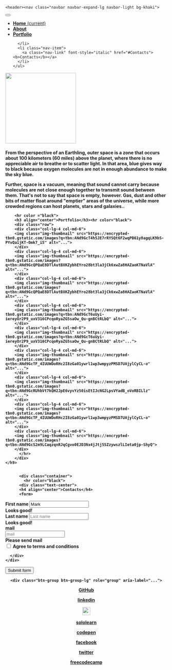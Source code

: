 <html>
<head>
	<style>
	
	.aboutme{
		background-color:darkgray;
	}	
	nav{
		background-color:violet;
	}
	h5{
		font-color:white;
	}
	body{
color:grey;
	}
</style>
  
<link rel="stylesheet" href="https://maxcdn.bootstrapcdn.com/bootstrap/4.0.0/css/bootstrap.min.css">

<link rel="stylesheet" type="text/css" href="https://maxcdn.bootstrapcdn.com/font-awesome/4.7.0/css/font-awesome.min.css">
	<title>Portfolio Page Santosh
	</title>
</head>
<body>
	<div class="container">
		
	<header><nav class="navbar navbar-expand-lg navbar-light bg-khaki">
  
  <button class="navbar-toggler" type="button" data-toggle="collapse" data-target="#navbarNav" aria-controls="navbarNav" aria-expanded="false" aria-label="Toggle navigation">
    <span class="navbar-toggler-icon"></span>
  </button>
  <div class="collapse navbar-collapse" id="navbarNav">
    <ul class="navbar-nav">
      <li class="nav-item active">
        <a class="nav-link" href="#"><b>Home</b> <span class="sr-only">(current)</span></a>
      </li>
      <li class="nav-item">
        <a class="nav-link" href="#Aboutme"><b>About</b></a>
      </li>
      <li class="nav-item">
        <a class="nav-link" href="#Portfolio" onClick="document.getElementById('portfolio').scrollIntoView();"><b>Portfolio</b></a>
       
      </li>
      <li class="nav-item">
        <a class="nav-link" font-style="italic" href="#Contacts"><b>Contacts</b></a>
      </li>
    </ul>
  </div></div>
</nav></header>
<div class="container">
	<div class="aboutme">
	<div class="container">
          <div class="row">
	    <div class="col-lg-3"><img height="220px" width="220px" class="rounded-circle" src="https://encrypted-tbn0.gstatic.com/images?q=tbn:ANd9GcSBW9BwxE5HNx1-vb9aKSALMgYeIzS8icKkJ4VTztSG1U0F4JVy"></div>
	    <div class="col-lg-8"><h4>From the perspective of an Earthling, outer space is a zone that occurs about 100 kilometers (60 miles) above the planet, where there is no appreciable air to breathe or to scatter light. In that area, blue gives way to black because oxygen molecules are not in enough abundance to make the sky blue.

Further, space is a vacuum, meaning that sound cannot carry because molecules are not close enough together to transmit sound between them. That's not to say that space is empty, however. Gas, dust and other bits of matter float around "emptier" areas of the universe, while more crowded regions can host planets, stars and galaxies..
     
			
		<hr color ="black">
		<h3 align="center">Portfolio</h3><hr color="black">
		<div class="row">
		<div class="col-lg-4 col-md-6">
		<img class="img-thumbnail" src="https://encrypted-tbn0.gstatic.com/images?q=tbn:ANd9GcT4h5JE7rRYSQt6F2wqPB61y8agqLK9bS-PYvQa1jKT-Omk7_i5" alt="...">
		</div>
		<div class="col-lg-4 col-md-6">
		<img class="img-thumbnail" src="https://encrypted-tbn0.gstatic.com/images?q=tbn:ANd9GcQPQaE8DTlAutBXKZybhEYro28bt3la3jCk6xwZa8HAZaoKTNaVlA" alt="...">
		</div>
		<div class="col-lg-4 col-md-6">
		<img class="img-thumbnail" src="https://encrypted-tbn0.gstatic.com/images?q=tbn:ANd9GcQPQaE8DTlAutBXKZybhEYro28bt3la3jCk6xwZa8HAZaoKTNaVlA" alt="...">
		</div>
		<div class="col-lg-4 col-md-6">
		<img class="img-thumbnail" src="https://encrypted-tbn0.gstatic.com/images?q=tbn:ANd9GcT6uUyi-iereyOr2P9_uxV316CPcqoRyaZG5saOw_Qu-gnBCtRLbQ" alt="...">
		</div>
		<div class="col-lg-4 col-md-6">
		<img class="img-thumbnail" src="https://encrypted-tbn0.gstatic.com/images?q=tbn:ANd9GcT6uUyi-iereyOr2P9_uxV316CPcqoRyaZG5saOw_Qu-gnBCtRLbQ" alt="...">
		</div>
		<div class="col-lg-4 col-md-6">
		<img class="img-thumbnail" src="https://encrypted-tbn0.gstatic.com/images?q=tbn:ANd9GcTF_4IUUWDoRHc2I8zGa01ywrl1wp3wmpyzPMSD7UAjylCyCL-o" alt="...">
		</div>
		<div class="col-lg-4 col-md-6">
		<img class="img-thumbnail" src="https://encrypted-tbn0.gstatic.com/images?q=tbn:ANd9GcRUhbVt7kQH2JpE6vyvYz50isEtIJcNG2LpsVYadB_oVoRBILlz" alt="...">
		</div>
		<div class="col-lg-4 col-md-6">
		<img class="img-thumbnail" src="https://encrypted-tbn0.gstatic.com/images?q=tbn:ANd9GcTF_4IUUWDoRHc2I8zGa01ywrl1wp3wmpyzPMSD7UAjylCyCL-o" alt="...">
		</div>
		<div class="col-lg-4 col-md-6">
		<img class="img-thumbnail" src="https://encrypted-tbn0.gstatic.com/images?q=tbn:ANd9GcS2m9LCaqzqnRJqCgvo0EJD3Nx4jJtj5SZzywszlLIeta0jp-ShyQ">
		</div>
		  </hr>
		</div>
	</h9>

		  
		  <div class="container">
		  	<hr color="black">
		  <div class="text-center">
		  <h4 align="center">Contacts</h4>
		  <form>
  <div class="form-row">
    <div class="col-md-4 mb-3">
      <label for="validationServer01">First name</label>
      <input type="text" class="form-control is-valid" id="validationServer01" placeholder="First name" value="Mark" required>
      <div class="valid-feedback">
        Looks good!
      </div>
    </div>
    <div class="col-md-4 mb-3">
      <label for="validationServer02">Last name</label>
      <input type="text" class="form-control is-valid" id="validationServer02" placeholder="Last name"  required>
      <div class="valid-feedback">
        Looks good!
      </div>
    </div>
    <div class="col-md-4 mb-3">
      <label for="validationServerUsername">mail</label>
      <div class="input-group">
        <div class="input-group-prepend">
        </div>
        <input type="text" class="form-control is-valid" id="validationServerUsername" placeholder="mail" aria-describedby="inputGroupPrepend3" required>
        <div class="invalid-feedback">
          Please send mail
        </div>
      </div>
    </div>
  </div>
  <div class="form-group">
    <div class="form-check">
      <input class="form-check-input is-valid" type="checkbox" value="" id="invalidCheck3" required>
      <label class="form-check-label" for="invalidCheck3">
        Agree to terms and conditions
      </label>
      <div class="invalid-feedback">
        
      </div>
    </div>
  </div>
  <button class="btn btn-primary" type="submit">Submit form</button>
</form>

</div>
</div>
</hr>
<div class="container">
	<center>

	<div class="btn-group btn-group-lg" role="group" aria-label="...">
<a href="https://github.com/sam2702" target="_blank" class="btn btn-default"><p><i class="fa fa-github" aria-hidden="true"></i> GitHub</p></a>
<a href="https://www.linkedin.com/in/santosh-kumar-234823133/" target="_blank" class="btn btn-default"><p><i class="fa fa-linkedin" aria-hidden="true"></i> linkedin</p></a>
<img src="https://code.sololearn.com/Icons/Avatars/1.jpg" height="25px" width="25px">
<a href="https://www.sololearn.com/Profile/5110806#" target="_blank" class="btn btn-default"><p><i class="fa fa-snowflake" aria-hidden="true"></i> sololearn</p></a>
<a href="https://codepen.io/dashboard/" target="_blank" class="btn btn-default"><p><i class="fa fa-codepen" aria-hidden="true"></i> codepen</p></a>
<a href="https://www.facebook.com/ssantosh2702" target="_blank" class="btn btn-default"><p><i class="fa fa-facebook" aria-hidden="true"></i> facebook</p></a>
<a href="https://twitter.com/Santosh36575299" target="_blank" class="btn btn-default"><p><i class="fa fa-twitter" aria-hidden="true"></i> twitter</p></a>
<a href="https://www.freecodecamp.org/sam2702" target="_blank" class="btn btn-default"><p><i class="fa fa-free-code-camp" aria-hidden="true"></i> freecodecamp</p></a>
</div>
</div>
</body>
	</html>	
